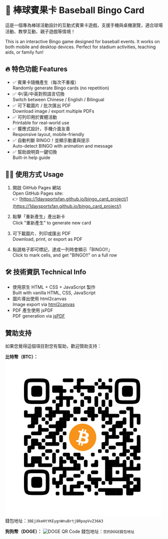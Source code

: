 
# 🎯 棒球賓果卡 Baseball Bingo Card

這是一個專為棒球活動設計的互動式賓果卡遊戲，支援手機與桌機瀏覽，適合球場活動、教學互動、親子遊戲等情境！

This is an interactive Bingo game designed for baseball events. It works on both mobile and desktop devices. Perfect for stadium activities, teaching aids, or family fun!

## 🔥 特色功能 Features

- ✅ 賓果卡隨機產生（每次不重複）  
  Randomly generate Bingo cards (no repetition)
- ✅ 中/英/中英對照語言切換  
  Switch between Chinese / English / Bilingual
- ✅ 可下載圖片 / 批次匯出 PDF  
  Download image / export multiple PDFs
- ✅ 可列印用於實體活動  
  Printable for real-world use
- ✅ 響應式設計，手機介面友善  
  Responsive layout, mobile-friendly
- ✅ 自動判斷 BINGO！並顯示動畫與提示  
  Auto-detect BINGO with animation and message
- ✅ 幫助說明頁一鍵切換  
  Built-in help guide

## 🧑‍💻 使用方式 Usage

1. 開啟 GitHub Pages 網站  
   Open GitHub Pages site:  
   👉 [https://1daysportsfan.github.io/bingo_card_project/](https://1daysportsfan.github.io/bingo_card_project/)

2. 點擊「重新產生」產出新卡  
   Click "重新產生" to generate new card

3. 可下載圖片、列印或匯出 PDF  
   Download, print, or export as PDF

4. 點選格子即可標記，達成一列時會顯示「BINGO!!」  
   Click to mark cells, and get "BINGO!!" on a full row

## 🛠 技術資訊 Technical Info

- 使用原生 HTML + CSS + JavaScript 製作  
  Built with vanilla HTML, CSS, JavaScript
- 圖片導出使用 html2canvas  
  Image export via [html2canvas](https://html2canvas.hertzen.com/)
- PDF 產生使用 jsPDF  
  PDF generation via [jsPDF](https://github.com/parallax/jsPDF)

## 贊助支持

如果您覺得這個項目對您有幫助，歡迎贊助支持：

**比特幣（BTC）：**
![BTC QR Code](images/btc_qr.png)
錢包地址：`3BEjXkeHtYKEygnWnuBrtjBRpopVvZ36A3`

**狗狗幣（DOGE）：**
![DOGE QR Code](images/doge_qr.png)
錢包地址：`您的DOGE錢包地址`
